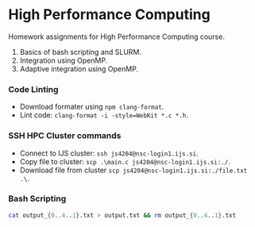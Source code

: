 # High Performance Computing
Homework assignments for High Performance Computing course.
1. Basics of bash scripting and SLURM.
2. Integration using OpenMP.
3. Adaptive integration using OpenMP.

### Code Linting
- Download formater using `npm clang-format`.
- Lint code: `clang-format -i -style=WebKit *.c *.h`.

### SSH HPC Cluster commands
- Connect to IJS cluster: `ssh js4204@nsc-login1.ijs.si`.
- Copy file to cluster: `scp .\main.c js4204@nsc-login1.ijs.si:./`.
- Download file from cluster `scp js4204@nsc-login1.ijs.si:./file.txt .\`.


### Bash Scripting
```bash
cat output_{0..4..1}.txt > output.txt && rm output_{0..4..1}.txt
```